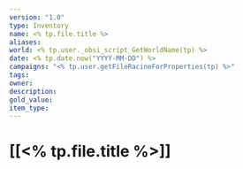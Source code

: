 ```yaml
---
version: "1.0"
type: Inventory
name: <% tp.file.title %>
aliases:
world: <% tp.user._obsi_script_GetWorldName(tp) %>
date: <% tp.date.now("YYYY-MM-DD") %>
campaigns: "<% tp.user.getFileRacineForProperties(tp) %>"
tags:
owner:
description:
gold_value:
item_type:
---
```

# [[<% tp.file.title %>]]
